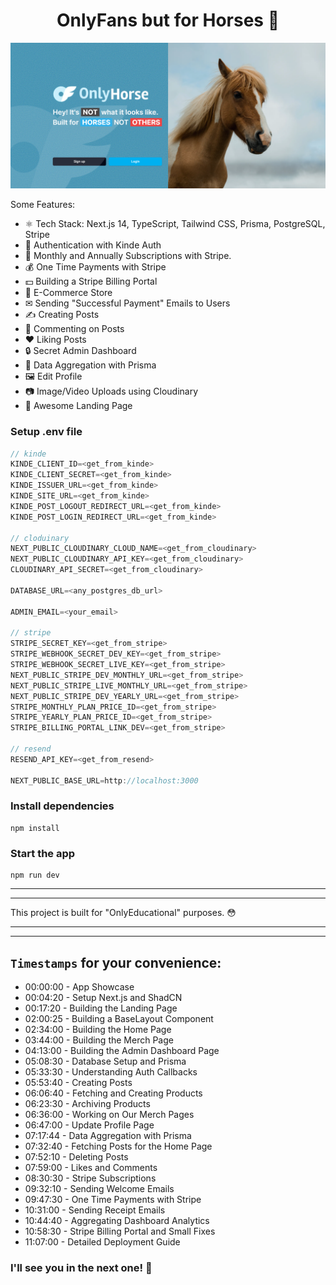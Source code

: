 <h1 align="center">OnlyFans but for Horses 🐴</h1>

![Demo App](/public/demo-for-readme.png)


Some Features:

-   ⚛️ Tech Stack: Next.js 14, TypeScript, Tailwind CSS, Prisma, PostgreSQL, Stripe
-   🔐 Authentication with Kinde Auth
-   💸 Monthly and Annually Subscriptions with Stripe.
-   💰 One Time Payments with Stripe
-   💵 Building a Stripe Billing Portal
-   🛒 E-Commerce Store
-   ✉ Sending "Successful Payment" Emails to Users
-   ✍️ Creating Posts
-   💬 Commenting on Posts
-   ❤️ Liking Posts
-   🔒 Secret Admin Dashboard
-   📝 Data Aggregation with Prisma
-   🖼️ Edit Profile
-   📷 Image/Video Uploads using Cloudinary
-   💙 Awesome Landing Page

### Setup .env file

```js
// kinde
KINDE_CLIENT_ID=<get_from_kinde>
KINDE_CLIENT_SECRET=<get_from_kinde>
KINDE_ISSUER_URL=<get_from_kinde>
KINDE_SITE_URL=<get_from_kinde>
KINDE_POST_LOGOUT_REDIRECT_URL=<get_from_kinde>
KINDE_POST_LOGIN_REDIRECT_URL=<get_from_kinde>

// cloduinary
NEXT_PUBLIC_CLOUDINARY_CLOUD_NAME=<get_from_cloudinary>
NEXT_PUBLIC_CLOUDINARY_API_KEY=<get_from_cloudinary>
CLOUDINARY_API_SECRET=<get_from_cloudinary>

DATABASE_URL=<any_postgres_db_url>

ADMIN_EMAIL=<your_email>

// stripe
STRIPE_SECRET_KEY=<get_from_stripe>
STRIPE_WEBHOOK_SECRET_DEV_KEY=<get_from_stripe>
STRIPE_WEBHOOK_SECRET_LIVE_KEY=<get_from_stripe>
NEXT_PUBLIC_STRIPE_DEV_MONTHLY_URL=<get_from_stripe>
NEXT_PUBLIC_STRIPE_LIVE_MONTHLY_URL=<get_from_stripe>
NEXT_PUBLIC_STRIPE_DEV_YEARLY_URL=<get_from_stripe>
STRIPE_MONTHLY_PLAN_PRICE_ID=<get_from_stripe>
STRIPE_YEARLY_PLAN_PRICE_ID=<get_from_stripe>
STRIPE_BILLING_PORTAL_LINK_DEV=<get_from_stripe>

// resend
RESEND_API_KEY=<get_from_resend>

NEXT_PUBLIC_BASE_URL=http://localhost:3000
```

### Install dependencies

```shell
npm install
```

### Start the app

```shell
npm run dev
```

<hr/>
<hr/>
This project is built for "OnlyEducational" purposes. 😳
<hr/>
<hr/>

## `Timestamps` for your convenience:

-   00:00:00 - App Showcase
-   00:04:20 - Setup Next.js and ShadCN
-   00:17:20 - Building the Landing Page
-   02:00:25 - Building a BaseLayout Component
-   02:34:00 - Building the Home Page
-   03:44:00 - Building the Merch Page
-   04:13:00 - Building the Admin Dashboard Page
-   05:08:30 - Database Setup and Prisma
-   05:33:30 - Understanding Auth Callbacks
-   05:53:40 - Creating Posts
-   06:06:40 - Fetching and Creating Products
-   06:23:30 - Archiving Products
-   06:36:00 - Working on Our Merch Pages
-   06:47:00 - Update Profile Page
-   07:17:44 - Data Aggregation with Prisma
-   07:32:40 - Fetching Posts for the Home Page
-   07:52:10 - Deleting Posts
-   07:59:00 - Likes and Comments
-   08:30:30 - Stripe Subscriptions
-   09:32:10 - Sending Welcome Emails
-   09:47:30 - One Time Payments with Stripe
-   10:31:00 - Sending Receipt Emails
-   10:44:40 - Aggregating Dashboard Analytics
-   10:58:30 - Stripe Billing Portal and Small Fixes
-   11:07:00 - Detailed Deployment Guide

### I'll see you in the next one! 🚀
